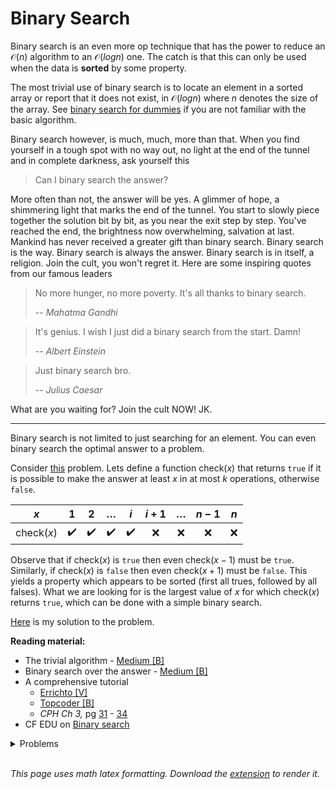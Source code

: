 # Binary Search
Binary search is an even more op technique that has the power to reduce an $\mathcal{O}(n)$ algorithm to an $\mathcal{O}(logn)$ one. The catch is that this can only be used when the data is **sorted** by some property.

The most trivial use of binary search is to locate an element in a sorted array or report that it does not exist, in $\mathcal{O}(logn)$ where $n$ denotes the size of the array. See [binary search for dummies](https://medium.com/karuna-sehgal/a-simplified-interpretation-of-binary-search-246433693e0b) if you are not familiar with the basic algorithm.

Binary search however, is much, much, more than that. When you find yourself in a tough spot with no way out, no light at the end of the tunnel and in complete darkness, ask yourself this
> Can I binary search the answer?

More often than not, the answer will be yes. A glimmer of hope, a shimmering light that marks the end of the tunnel. You start to slowly piece together the solution bit by bit, as you near the exit step by step. You've reached the end, the brightness now overwhelming, salvation at last. Mankind has never received a greater gift than binary search. Binary search is the way. Binary search is always the answer. Binary search is in itself, a religion. Join the cult, you won't regret it. Here are some inspiring quotes from our famous leaders

> No more hunger, no more poverty. It's all thanks to binary search.
>
> -- <cite>Mahatma Gandhi</cite>

> It's genius. I wish I just did a binary search from the start. Damn!
>
> -- <cite>Albert Einstein</cite>

> Just binary search bro.
> 
> -- <cite>Julius Caesar</cite>

What are you waiting for? Join the cult NOW! JK.

---

Binary search is not limited to just searching for an element. You can even binary search the optimal answer to a problem.

Consider [this](https://codeforces.com/contest/1201/problem/C) problem.
Lets define a function $\mathrm{check}(x)$ that returns `true` if it is possible to make the answer at least $x$ in at most $k$ operations, otherwise `false`.

| $x$ | $1$ | $2$ | $\ldots$ | $i$ | $i+1$ | $\ldots$ | $n-1$ | $n$ |
| :---: | :---: | :---: | :---: | :---: | :---: | :---: | :---: | :---: |
| $\mathrm{check}(x)$ | :heavy_check_mark: | :heavy_check_mark: | :heavy_check_mark: | :heavy_check_mark: | :x: | :x: | :x: | :x: |

Observe that if $\mathrm{check}(x)$ is `true` then even $\mathrm{check}(x-1)$ must be `true`. Similarly, if $\mathrm{check}(x)$ is `false` then even $\mathrm{check}(x+1)$ must be `false`. This yields a property which appears to be sorted (first all trues, followed by all falses). What we are looking for is the largest value of $x$ for which $\mathrm{check}(x)$ returns `true`, which can be done with a simple binary search.

[Here](https://codeforces.com/contest/1201/submission/88821555) is my solution to the problem.

**Reading material:**
* The trivial algorithm - [Medium [B]](https://medium.com/karuna-sehgal/a-simplified-interpretation-of-binary-search-246433693e0b)
* Binary search over the answer - [Medium [B]](https://oldaddr.wordpress.com/2014/06/28/binary-search-the-answer/)
* A comprehensive tutorial
    * [Errichto [V]](https://www.youtube.com/watch?v=GU7DpgHINWQ)
    * [Topcoder [B]](https://www.topcoder.com/thrive/articles/Binary%20Search)
    * *CPH Ch 3,* pg [31](https://cses.fi/book/book.pdf#page=41) - [34](https://cses.fi/book/book.pdf#page=44)
* CF EDU on [Binary search](https://codeforces.com/edu/course/2/lesson/6)

<details>
<summary>Problems</summary>
<ul>
    <li><a href="https://codeforces.com/problemset/problem/706/B">CF 706 B Interesting drink</a></li>
    <li><a href="https://codeforces.com/problemset/problem/492/B">CF 492 B Vanya and Lanterns</a></li>
    <li><a href="https://codeforces.com/problemset/problem/1352/C">CF 1352 C K-th Not Divisible by n</a></li>
    <li><a href="https://codeforces.com/contest/1187/problem/B">CF 1187 B Letters Shop</a></li>
    <li><a href="https://codeforces.com/contest/1201/problem/C">CF 1201 C</a></li>
    <li><a href="https://codeforces.com/contest/1208/problem/B">CF 1208 B</a></li>
    <li><a href="https://codeforces.com/contest/812/problem/C">CF 812 C</a></li>
    <li><a href="https://codeforces.com/contest/1118/problem/D2">CF 1118 D2</a></li>
</ul>
</details>
<br/>

*This page uses math latex formatting. Download the [extension](https://chrome.google.com/webstore/detail/github-math-display/cgolaobglebjonjiblcjagnpmdmlgmda) to render it.*
